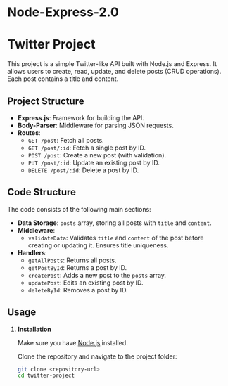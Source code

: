 # Node-Express-2.0

# Twitter Project

This project is a simple Twitter-like API built with Node.js and Express. It allows users to create, read, update, and delete posts (CRUD operations). Each post contains a title and content. 

## Project Structure

- **Express.js**: Framework for building the API.
- **Body-Parser**: Middleware for parsing JSON requests.
- **Routes**:
  - `GET /post`: Fetch all posts.
  - `GET /post/:id`: Fetch a single post by ID.
  - `POST /post`: Create a new post (with validation).
  - `PUT /post/:id`: Update an existing post by ID.
  - `DELETE /post/:id`: Delete a post by ID.

## Code Structure

The code consists of the following main sections:

- **Data Storage**: `posts` array, storing all posts with `title` and `content`.
- **Middleware**:
  - `validateData`: Validates `title` and `content` of the post before creating or updating it. Ensures title uniqueness.
- **Handlers**:
  - `getAllPosts`: Returns all posts.
  - `getPostById`: Returns a post by ID.
  - `createPost`: Adds a new post to the `posts` array.
  - `updatePost`: Edits an existing post by ID.
  - `deleteById`: Removes a post by ID.

## Usage

1. **Installation**

   Make sure you have [Node.js](https://nodejs.org/) installed.

   Clone the repository and navigate to the project folder:

   ```bash
   git clone <repository-url>
   cd twitter-project
